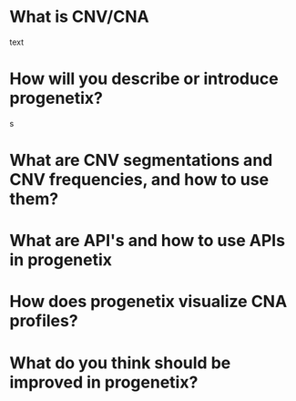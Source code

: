 # What is CNV/CNA
text
# How will you describe or introduce progenetix?
s
# What are CNV segmentations and CNV frequencies, and how to use them?

# What are API's and how to use APIs in progenetix

# How does progenetix visualize CNA profiles?

# What do you think should be improved in progenetix? 
